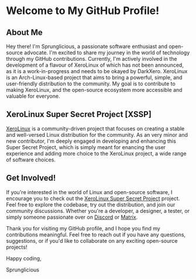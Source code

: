 # Welcome to My GitHub Profile!

## About Me

Hey there! I'm Sprunglicious, a passionate software enthusiast and open-source advocate. I'm excited to share my journey in the world of technology through my GitHub contributions. Currently, I'm actively involved in the development of a flavour of XeroLinux of which has not been announced, as it is a work-in-progress and needs to be okayed by DarkXero. XeroLinux is an Arch-Linux-based project that aims to bring a powerful, simple, and user-friendly distribution to the community. My goal is to contribute to making XeroLinux, and the open-source ecosystem more accessible and valuable for everyone.

## XeroLinux Super Secret Project [XSSP]

[XeroLinux](https://xerolinux.xyz) is a community-driven project that focuses on creating a stable and well-versed Linux distribution for the community. As an very minor and new contributor, I'm deeply engaged in developing and enhancing this Super Secret Project, which is simply meant for enancing the user experience and adding more choice to the XeroLinux project, a wide range of software choices.

## Get Involved!

If you're interested in the world of Linux and open-source software, I encourage you to check out the [XeroLinux Super Secret Project](https://xerolinux.xyz) project. Feel free to explore the codebase, try out the distribution, and join our community discussions. Whether you're a developer, a designer, a tester, or simply someone passionate over on [Discord](https://discord.gg/7jNFFHV4) or [Matrix](https://matrix.to/#/#Xerolinux:matrix.org).

Thank you for visiting my GitHub profile, and I hope you find my contributions meaningful. Feel free to reach out if you have any questions, suggestions, or if you'd like to collaborate on any exciting open-source projects!

Happy coding,

Sprunglicious

